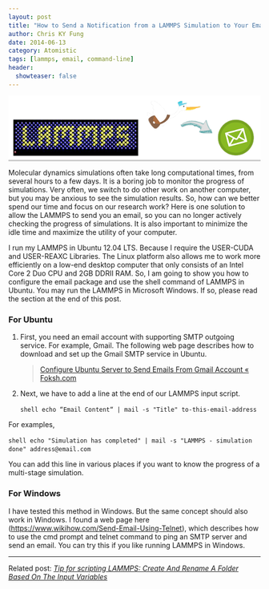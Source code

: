 ```yaml
---
layout: post
title: "How to Send a Notification from a LAMMPS Simulation to Your Email"
author: Chris KY Fung
date: 2014-06-13
category: Atomistic
tags: [lammps, email, command-line]
header:
  showteaser: false
---
```


<div style="background-color:#ccc;">
   <img src="/images/posts/lammps/lammps-send-email.webp" alt="image: send email from Lammps"/>
</div>


Molecular dynamics simulations often take long computational times, from several hours to a few days. It is a boring job to monitor the progress of simulations. Very often, we switch to do other work on another computer, but you may be anxious to see the simulation results. So, how can we better spend our time and focus on our research work? Here is one solution to allow the LAMMPS to send you an email, so you can no longer actively checking the progress of simulations. It is also important to minimize the idle time and maximize the utility of your computer.

<!--more-->

I run my LAMMPS in Ubuntu 12.04 LTS. Because I require the USER-CUDA and USER-REAXC Libraries. The Linux platform also allows me to work more efficiently on a low-end desktop computer that only consists of an Intel Core 2 Duo CPU and 2GB DDRII RAM. So, I am going to show you how to configure the email package and use the shell command of LAMMPS in Ubuntu. You may run the LAMMPS in Microsoft Windows. If so, please read the section at the end of this post.

### For Ubuntu

1. First, you need an email account with supporting SMTP outgoing service. For example, Gmail. The following web page describes how to download and set up the Gmail SMTP service in Ubuntu.

   > <a href="https://foksh.com/site/configure-ubuntu-server-to-send-emails-from-gmail-account/" target="_blank">Configure Ubuntu Server to Send Emails From Gmail Account « Foksh.com</a>

2. Next, we have to add a line at the end of our LAMMPS input script.

   `shell echo “Email Content“ | mail -s "Title" to-this-email-address`

  For examples,
  
  `shell echo "Simulation has completed" | mail -s "LAMMPS - simulation done" address@email.com`
  
  You can add this line in various places if you want to know the progress of a multi-stage simulation.

### For Windows

I have tested this method in Windows. But the same concept should also work in Windows. I found a web page here (https://www.wikihow.com/Send-Email-Using-Telnet), which describes how to use the cmd prompt and telnet command to ping an SMTP server and send an email. You can try this if you like running LAMMPS in Windows.

* * *

Related post: _[Tip for scripting LAMMPS: Create And Rename A Folder Based On The Input Variables](/blog/2014/07/12/Tip-for-scripting-LAMMPS-Create-And-Rename-A-Folder-Based-On-The-Input-Variables)_